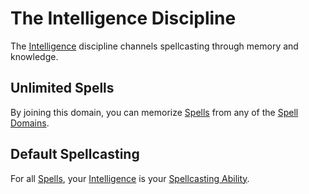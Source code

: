 # The Intelligence Discipline

The [Intelligence](../../../Player%20Characters/The%20Ability%20Scores/Intelligence.md) discipline channels spellcasting through memory and knowledge.

## Unlimited Spells

By joining this domain, you can memorize [Spells](../Spells.md) from any of the [Spell Domains](../../Spells/Spell%20Domains/Spell%20Domains.md#Spell%20Domains).

## Default Spellcasting

For all [Spells](../Spells.md), your [Intelligence](../../../Player%20Characters/The%20Ability%20Scores/Intelligence.md) is your [Spellcasting Ability](Spellcasting%20Ability.md).
